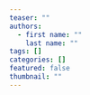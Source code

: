 ```yaml
---
teaser: ""
authors:
  - first name: ""
    last name: ""
tags: []
categories: []
featured: false
thumbnail: ""
---
```


